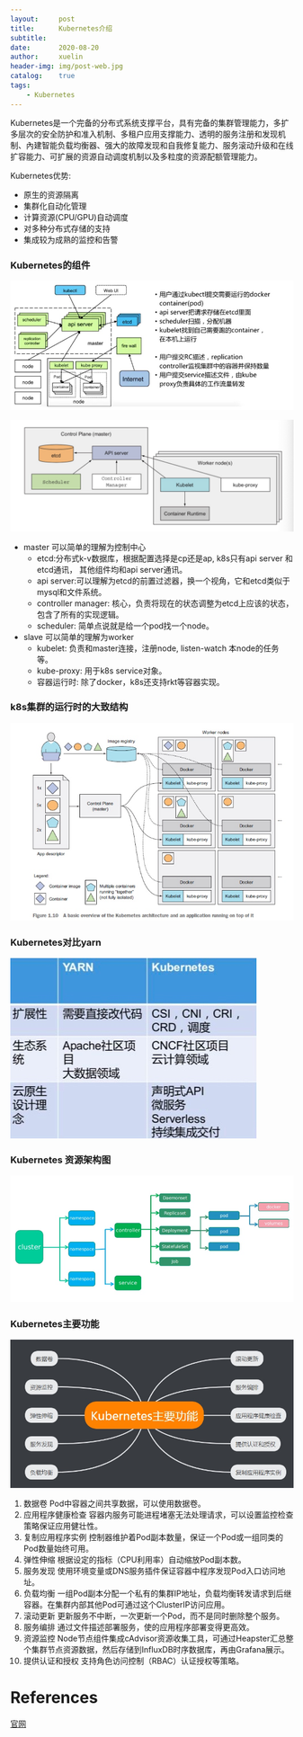 ```yaml
---
layout:		post
title:      Kubernetes介绍
subtitle:	
date:       2020-08-20
author:     xuelin
header-img: img/post-web.jpg
catalog:    true
tags:
    - Kubernetes
---
```


Kubernetes是一个完备的分布式系统支撑平台，具有完备的集群管理能力，多扩多层次的安全防护和准入机制、多租户应用支撑能力、透明的服务注册和发现机制、內建智能负载均衡器、强大的故障发现和自我修复能力、服务滚动升级和在线扩容能力、可扩展的资源自动调度机制以及多粒度的资源配额管理能力。

Kubernetes优势:
* 原生的资源隔离
* 集群化自动化管理
* 计算资源(CPU/GPU)自动调度
* 对多种分布式存储的支持
* 集成较为成熟的监控和告警

### Kubernetes的组件

![](/assets/15979701655701.jpg)

![](/assets/15979088539080.jpg)

* master 可以简单的理解为控制中心
    * etcd:分布式k-v数据库，根据配置选择是cp还是ap, k8s只有api server 和etcd通讯， 其他组件均和api server通讯。
    * api server:可以理解为etcd的前置过滤器，换一个视角，它和etcd类似于mysql和文件系统。
    * controller manager: 核心，负责将现在的状态调整为etcd上应该的状态，包含了所有的实现逻辑。
    * scheduler: 简单点说就是给一个pod找一个node。
* slave 可以简单的理解为worker
    * kubelet: 负责和master连接，注册node, listen-watch 本node的任务等。
    * kube-proxy: 用于k8s service对象。
    * 容器运行时: 除了docker，k8s还支持rkt等容器实现。

### k8s集群的运行时的大致结构
![](/assets/15979090036448.jpg)

### Kubernetes对比yarn
![](/assets/15979744776731.jpg)


### Kubernetes 资源架构图
![](/assets/15979977756740.jpg)

### Kubernetes主要功能

![](/assets/15980068019936.jpg)

1. 数据卷
Pod中容器之间共享数据，可以使用数据卷。
2. 应用程序健康检查
容器内服务可能进程堵塞无法处理请求，可以设置监控检查策略保证应用健壮性。
3. 复制应用程序实例
控制器维护着Pod副本数量，保证一个Pod或一组同类的Pod数量始终可用。
4. 弹性伸缩
根据设定的指标（CPU利用率）自动缩放Pod副本数。
5. 服务发现
使用环境变量或DNS服务插件保证容器中程序发现Pod入口访问地址。
6. 负载均衡
一组Pod副本分配一个私有的集群IP地址，负载均衡转发请求到后继容器。在集群内部其他Pod可通过这个ClusterIP访问应用。
7. 滚动更新
更新服务不中断，一次更新一个Pod，而不是同时删除整个服务。
8. 服务编排
通过文件描述部署服务，使的应用程序部署变得更高效。
9. 资源监控
Node节点组件集成cAdvisor资源收集工具，可通过Heapster汇总整个集群节点资源数据，然后存储到InfluxDB时序数据库，再由Grafana展示。
10. 提供认证和授权
支持角色访问控制（RBAC）认证授权等策略。

# References

[官网](https://kubernetes.io/zh/)